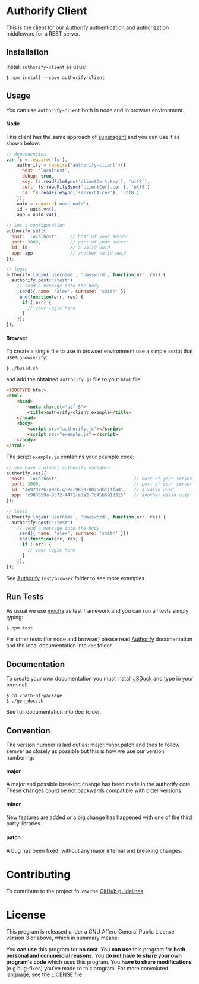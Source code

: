 # Authorify Client

This is the client for our [Authorify][1] authentication and authorization middleware for a REST server.

## Installation

Install `authorify-client` as usual:

    $ npm install --save authorify-client

## Usage

You can use `authorify-client` both in node and in browser environment. 

#### Node

This client has the same approach of [superagent][5] and you can use it as shown below:

```javascript
// dependencies
var fs = require('fs'),
    authorify = require('authorify-client')({
      host: 'localhost',
      debug: true,
      key: fs.readFileSync('clientCert.key'), 'utf8'),
      cert: fs.readFileSync('clientCert.cer'), 'utf8'),
      ca: fs.readFileSync('serverCA.cer'), 'utf8')
    }),
    uuid = require('node-uuid'),
    id = uuid.v4(),
    app = uuid.v4();

// set a configuration
authorify.set({
  host: 'localhost',    // host of your server
  port: 3000,           // port of your server
  id: id,               // a valid uuid
  app: app              // another valid uuid
});

// login
authorify.login('username', 'password', function(err, res) {
  authorify.post('/test')
    // send a message into the body
    .send({ name: 'alex', surname: 'smith' })
    .end(function(err, res) {
      if (!err) {
        // your logic here
      }
    });
});
```

#### Browser

To create a single file to use in browser environment use a simple script that uses `browserify`:

    $ ./build.sh

and add the obtained `authorify.js` file to your `html` file:

```html
<!DOCTYPE html>
<html>
    <head>
        <meta charset="utf-8">
        <title>authorify-client example</title>
    </head>
    <body>
        <script src="authorify.js"></script>
        <script src="example.js"></script>
    </body>
</html>
```

The script `example.js` contanins your example code:
    
```javascript
// you have a global authorify variable 
authorify.set({
  host: 'localhost',                            // host of your server
  port: 3000,                                   // port of your server
  id: 'ae92d22b-a9ab-458a-9850-0025dbf11fad',   // a valid uuid
  app: 'c983659a-9572-4471-a3a2-7d45b591d315'   // another valid uuid
});

// login
authorify.login('username', 'password', function(err, res) {
  authorify.post('/test')
    // send a message into the body
    .send({ name: 'alex', surname: 'smith' }))
    .end(function(err, res) {
      if (!err) {
        // your logic here
      }
    });
});
```
    
See [Authorify][1] `test/browser` folder to see more examples.

## Run Tests

As usual we use [mocha][4] as test framework and you can run all tests simply typing:

    $ npm test

For other tests (for node and browser) please read [Authorify][1] documentation and the local documentation into `doc` folder.

## Documentation

To create your own  documentation you must install [JSDuck](https://github.com/senchalabs/jsduck) and type in your terminal:

    $ cd /path-of-package
    $ ./gen_doc.sh

See full documentation into _doc_ folder.

## Convention

The version number is laid out as: major.minor.patch and tries to follow semver as closely as possible but this is how we use our version numbering:

#### major
A major and possible breaking change has been made in the authorify core. These changes could be not backwards compatible with older versions.

#### minor
New features are added or a big change has happened with one of the third party libraries.

#### patch
A bug has been fixed, without any major internal and breaking changes.

# Contributing

To contribute to the project follow the [GitHub guidelines][6].

# License

This program is released under a GNU Affero General Public License version 3 or above, which in summary means:

You __can use__ this program for __no cost__.
You __can use__ this program for __both personal and commercial reasons__.
You __do not have to share your own program's code__ which uses this program.
You __have to share modifications__ (e.g bug-fixes) you've made to this program.
For more convoluted language, see the LICENSE file.


[1]: https://www.npmjs.org/package/authorify
[2]: http://redis.io
[3]: https://developer.chrome.com/extensions/xhr
[4]: https://www.npmjs.org/package/mocha
[5]: https://www.npmjs.org/package/superagent
[6]: https://guides.github.com/activities/contributing-to-open-source/index.html#contributing

